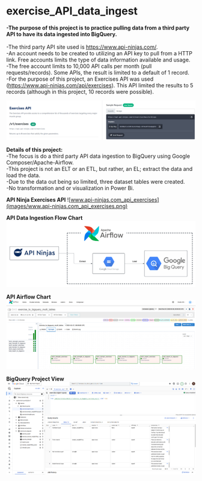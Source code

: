 # exercise_API_data_ingest

**-The purpose of this project is to practice pulling data from a third party API to have its data ingested into BigQuery.**
<br />
<br />-The third party API site used is https://www.api-ninjas.com/.
<br />-An account needs to be created to utilizing an API key to pull from a HTTP link.  Free accounts limits the type of data information available and usage.
<br />-The free account limits to 10,000 API calls per month (pull requests/records). Some APIs, the result is limited to a default of 1 record.
<br />-For the purpose of this project, an Exercises API was used (https://www.api-ninjas.com/api/exercises).  This API limited the results to 5 records (although in this project, 10 records were possible).

![api_ninja_exercies_api](images/api_ninja_exercises_api.png)

**Details of this project:**
<br />-The focus is do a third party API data ingestion to BigQuery using Google Composer/Apache-Airflow.
<br />-This project is not an ELT or an ETL, but rather, an EL; extract the data and load the data.
<br />-Due to the data out being so limited, three dataset tables were created.
<br />-No transformation and or visualization in Power Bi.

**API Ninja Exercises API**
![www.api-ninjas.com_api_exercises](images/www.api-ninjas.com_api_exercises.png)

**API Data Ingestion Flow Chart**
![api_exercise_workflow](images/api_exercise_workflow.png)

**API Airflow Chart**
![airflow-dag-into-bigquery](images/airflow-dag-into-bigquery.png)

**BigQuery Project View**
![dataset_query_bigquery](images/dataset_query_bigquery.png)



